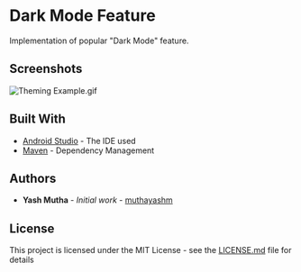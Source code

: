# Dark Mode Feature

Implementation of popular "Dark Mode" feature.

## Screenshots
![Theming Example.gif](https://media.giphy.com/media/dXXXsEhVDhDWJYkfm2/giphy.gif)
## Built With

* [Android Studio](https://developer.android.com/studio) - The IDE used
* [Maven](https://maven.apache.org/) - Dependency Management

## Authors

* **Yash Mutha** - *Initial work* - [muthayashm](https://github.com/muthayashm)

## License

This project is licensed under the MIT License - see the [LICENSE.md](LICENSE.md) file for details
